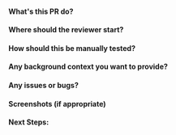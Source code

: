 #### What's this PR do?
#### Where should the reviewer start?
#### How should this be manually tested?
#### Any background context you want to provide?
#### Any issues or bugs?
#### Screenshots (if appropriate)
#### Next Steps:
